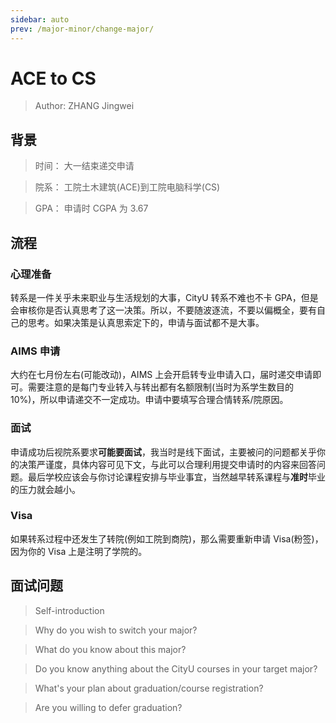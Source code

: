```yaml
---
sidebar: auto
prev: /major-minor/change-major/
---
```


# ACE to CS

> Author: ZHANG Jingwei

## 背景

> 时间： 大一结束递交申请

> 院系： 工院土木建筑(ACE)到工院电脑科学(CS)

> GPA： 申请时 CGPA 为 3.67

## 流程

### 心理准备

转系是一件关乎未来职业与生活规划的大事，CityU 转系不难也不卡 GPA，但是会审核你是否认真思考了这一决策。所以，不要随波逐流，不要以偏概全，要有自己的思考。如果决策是认真思索定下的，申请与面试都不是大事。

### AIMS 申请

大约在七月份左右(可能改动)，AIMS 上会开启转专业申请入口，届时递交申请即可。需要注意的是每门专业转入与转出都有名额限制(当时为系学生数目的 10%)，所以申请递交不一定成功。申请中要填写合理合情转系/院原因。

### 面试

申请成功后视院系要求**可能要面试**，我当时是线下面试，主要被问的问题都关乎你的决策严谨度，具体内容可见下文，与此可以合理利用提交申请时的内容来回答问题。最后学校应该会与你讨论课程安排与毕业事宜，当然越早转系课程与**准时**毕业的压力就会越小。

### Visa

如果转系过程中还发生了转院(例如工院到商院)，那么需要重新申请 Visa(粉签)，因为你的 Visa 上是注明了学院的。

## 面试问题

> Self-introduction

> Why do you wish to switch your major?

> What do you know about this major?

> Do you know anything about the CityU courses in your target major?

> What's your plan about graduation/course registration?

> Are you willing to defer graduation?
